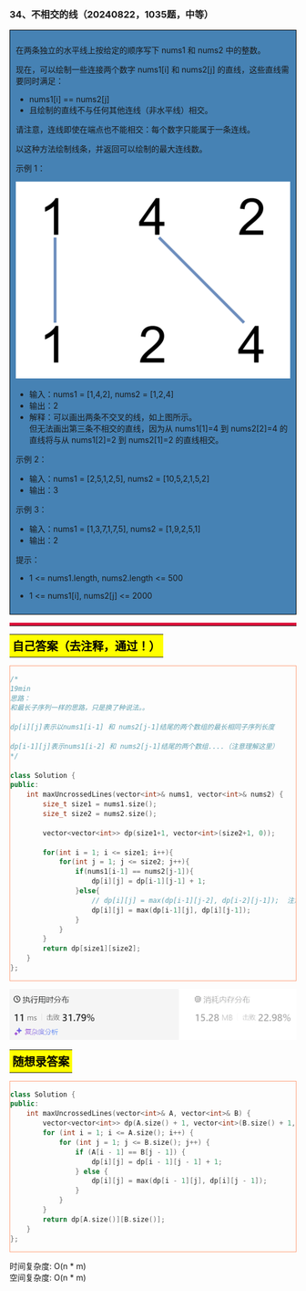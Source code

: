 ### 34、不相交的线（20240822，1035题，中等）
<div style="border: 1px solid black; padding: 10px; background-color: SteelBlue;">

在两条独立的水平线上按给定的顺序写下 nums1 和 nums2 中的整数。

现在，可以绘制一些连接两个数字 nums1[i] 和 nums2[j] 的直线，这些直线需要同时满足：

 - nums1[i] == nums2[j]
- 且绘制的直线不与任何其他连线（非水平线）相交。  

请注意，连线即使在端点也不能相交：每个数字只能属于一条连线。

以这种方法绘制线条，并返回可以绘制的最大连线数。

 

示例 1：

![alt text](image/d3a0f0aae201b45c98bdbfd17ec2273.png)

- 输入：nums1 = [1,4,2], nums2 = [1,2,4]
- 输出：2
- 解释：可以画出两条不交叉的线，如上图所示。   
但无法画出第三条不相交的直线，因为从 nums1[1]=4 到 nums2[2]=4 的直线将与从 nums1[2]=2 到 nums2[1]=2 的直线相交。  

示例 2：

- 输入：nums1 = [2,5,1,2,5], nums2 = [10,5,2,1,5,2]
- 输出：3

示例 3：

- 输入：nums1 = [1,3,7,1,7,5], nums2 = [1,9,2,5,1]
- 输出：2
 

提示：

- 1 <= nums1.length, nums2.length <= 500
- 1 <= nums1[i], nums2[j] <= 2000

  </p>
</div>

<hr style="border-top: 5px solid #DC143C;">
<table>
  <tr>
    <td bgcolor="Yellow" style="padding: 5px; border: 0px solid black;">
      <span style="font-weight: bold; font-size: 20px;color: black;">
      自己答案（去注释，通过！）
      </span>
    </td>
  </tr>
</table>
<div style="padding: 0px; border: 1.5px solid LightSalmon; margin-bottom: 10px;">

```C++
/*
19min
思路：
和最长子序列一样的思路，只是换了种说法。。

dp[i][j]表示以nums1[i-1] 和 nums2[j-1]结尾的两个数组的最长相同子序列长度

dp[i-1][j]表示nums1[i-2] 和 nums2[j-1]结尾的两个数组....（注意理解这里）
*/

class Solution {
public:
    int maxUncrossedLines(vector<int>& nums1, vector<int>& nums2) {
        size_t size1 = nums1.size();
        size_t size2 = nums2.size();

        vector<vector<int>> dp(size1+1, vector<int>(size2+1, 0));

        for(int i = 1; i <= size1; i++){
            for(int j = 1; j <= size2; j++){
                if(nums1[i-1] == nums2[j-1]){
                    dp[i][j] = dp[i-1][j-1] + 1;
                }else{
                    // dp[i][j] = max(dp[i-1][j-2], dp[i-2][j-1]);  注意理解这部分！！！dp[i][j]的含义
                    dp[i][j] = max(dp[i-1][j], dp[i][j-1]);
                }
            }
        }
        return dp[size1][size2];
    }
};
```

</div>

![alt text](image/14d68765b4da9f46979baea39d0f155.png)

<table>
  <tr>
    <td bgcolor="Yellow" style="padding: 5px; border: 0px solid black;">
      <span style="font-weight: bold; font-size: 20px;color: black;">
      随想录答案
      </span>
    </td>
  </tr>
</table>

<div style="padding: 0px; border: 1.5px solid LightSalmon; margin-bottom: 10px">

```C++
class Solution {
public:
    int maxUncrossedLines(vector<int>& A, vector<int>& B) {
        vector<vector<int>> dp(A.size() + 1, vector<int>(B.size() + 1, 0));
        for (int i = 1; i <= A.size(); i++) {
            for (int j = 1; j <= B.size(); j++) {
                if (A[i - 1] == B[j - 1]) {
                    dp[i][j] = dp[i - 1][j - 1] + 1;
                } else {
                    dp[i][j] = max(dp[i - 1][j], dp[i][j - 1]);
                }
            }
        }
        return dp[A.size()][B.size()];
    }
};
```
</div>

时间复杂度: O(n * m)  
空间复杂度: O(n * m)